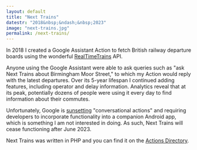 ```yaml
---
layout: default
title: "Next Trains"
datestr: "2018&nbsp;&ndash;&nbsp;2023"
image: "next-trains.jpg"
permalink: /next-trains/
---
```


In 2018 I created a Google Assistant Action to fetch British railway departure boards using the wonderful [RealTimeTrains](https://www.realtimetrains.co.uk/) API.

Anyone using the Google Assistant were able to ask queries such as "ask Next Trains about Birmingham Moor Street," to which my Action would reply with the latest departures. Over its 5-year lifespan I continued adding features, including operator and delay information. Analytics reveal that at its peak, potentially dozens of people were using it every day to find information about their commutes.

Unfortunately, Google is [sunsetting](https://developers.google.com/assistant/ca-sunset) "conversational actions" and requiring developers to incorporate functionality into a companion Android app, which is something I am not interested in doing. As such, Next Trains will cease functioning after June 2023.

Next Trains was written in PHP and you can find it on the [Actions Directory](https://assistant.google.com/services/a/uid/0000002b9e81557d).